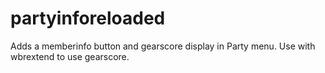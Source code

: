 # partyinforeloaded
Adds a memberinfo button and gearscore display in Party menu. Use with wbrextend to use gearscore.
